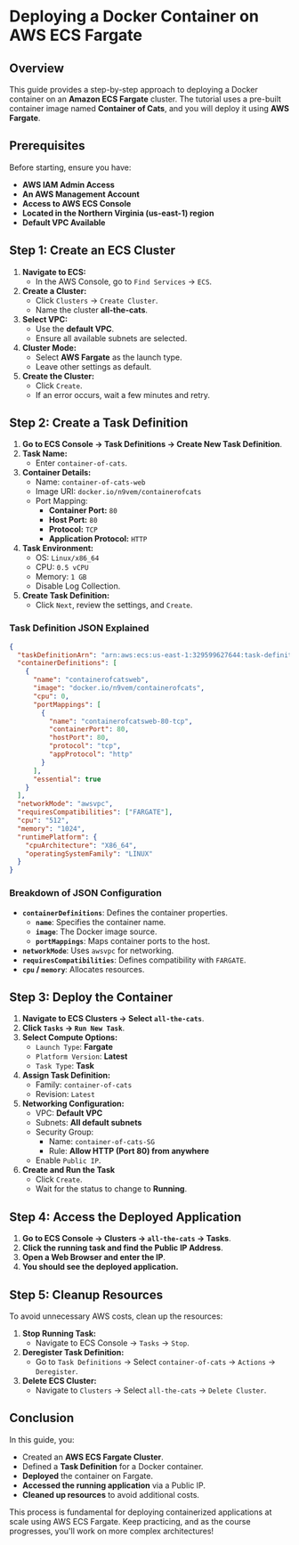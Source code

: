 # Deploying a Docker Container on AWS ECS Fargate

## Overview

This guide provides a step-by-step approach to deploying a Docker container on an **Amazon ECS Fargate** cluster. The tutorial uses a pre-built container image named **Container of Cats**, and you will deploy it using **AWS Fargate**.

## Prerequisites

Before starting, ensure you have:

- **AWS IAM Admin Access**
- **An AWS Management Account**
- **Access to AWS ECS Console**
- **Located in the Northern Virginia (us-east-1) region**
- **Default VPC Available**

## Step 1: Create an ECS Cluster

1. **Navigate to ECS:**
   - In the AWS Console, go to `Find Services` → `ECS`.
2. **Create a Cluster:**
   - Click `Clusters` → `Create Cluster`.
   - Name the cluster **all-the-cats**.
3. **Select VPC:**
   - Use the **default VPC**.
   - Ensure all available subnets are selected.
4. **Cluster Mode:**
   - Select **AWS Fargate** as the launch type.
   - Leave other settings as default.
5. **Create the Cluster:**
   - Click `Create`.
   - If an error occurs, wait a few minutes and retry.

## Step 2: Create a Task Definition

1. **Go to ECS Console → Task Definitions → Create New Task Definition**.
2. **Task Name:**
   - Enter `container-of-cats`.
3. **Container Details:**
   - Name: `container-of-cats-web`
   - Image URI: `docker.io/n9vem/containerofcats`
   - Port Mapping:
     - **Container Port:** `80`
     - **Host Port:** `80`
     - **Protocol:** `TCP`
     - **Application Protocol:** `HTTP`
4. **Task Environment:**
   - OS: `Linux/x86_64`
   - CPU: `0.5 vCPU`
   - Memory: `1 GB`
   - Disable Log Collection.
5. **Create Task Definition:**
   - Click `Next`, review the settings, and `Create`.

### Task Definition JSON Explained

```json
{
  "taskDefinitionArn": "arn:aws:ecs:us-east-1:329599627644:task-definition/containerofcats:1",
  "containerDefinitions": [
    {
      "name": "containerofcatsweb",
      "image": "docker.io/n9vem/containerofcats",
      "cpu": 0,
      "portMappings": [
        {
          "name": "containerofcatsweb-80-tcp",
          "containerPort": 80,
          "hostPort": 80,
          "protocol": "tcp",
          "appProtocol": "http"
        }
      ],
      "essential": true
    }
  ],
  "networkMode": "awsvpc",
  "requiresCompatibilities": ["FARGATE"],
  "cpu": "512",
  "memory": "1024",
  "runtimePlatform": {
    "cpuArchitecture": "X86_64",
    "operatingSystemFamily": "LINUX"
  }
}
```

### Breakdown of JSON Configuration

- **`containerDefinitions`**: Defines the container properties.
  - **`name`**: Specifies the container name.
  - **`image`**: The Docker image source.
  - **`portMappings`**: Maps container ports to the host.
- **`networkMode`**: Uses `awsvpc` for networking.
- **`requiresCompatibilities`**: Defines compatibility with `FARGATE`.
- **`cpu` / `memory`**: Allocates resources.

## Step 3: Deploy the Container

1. **Navigate to ECS Clusters → Select `all-the-cats`**.
2. **Click `Tasks` → `Run New Task`**.
3. **Select Compute Options:**
   - `Launch Type`: **Fargate**
   - `Platform Version`: **Latest**
   - `Task Type`: **Task**
4. **Assign Task Definition:**
   - Family: `container-of-cats`
   - Revision: `Latest`
5. **Networking Configuration:**
   - VPC: **Default VPC**
   - Subnets: **All default subnets**
   - Security Group:
     - Name: `container-of-cats-SG`
     - Rule: **Allow HTTP (Port 80) from anywhere**
   - Enable `Public IP`.
6. **Create and Run the Task**
   - Click `Create`.
   - Wait for the status to change to **Running**.

## Step 4: Access the Deployed Application

1. **Go to ECS Console → Clusters → `all-the-cats` → Tasks**.
2. **Click the running task and find the Public IP Address**.
3. **Open a Web Browser and enter the IP**.
4. **You should see the deployed application.**

## Step 5: Cleanup Resources

To avoid unnecessary AWS costs, clean up the resources:

1. **Stop Running Task:**
   - Navigate to ECS Console → `Tasks` → `Stop`.
2. **Deregister Task Definition:**
   - Go to `Task Definitions` → Select `container-of-cats` → `Actions` → `Deregister`.
3. **Delete ECS Cluster:**
   - Navigate to `Clusters` → Select `all-the-cats` → `Delete Cluster`.

## Conclusion

In this guide, you:

- Created an **AWS ECS Fargate Cluster**.
- Defined a **Task Definition** for a Docker container.
- **Deployed** the container on Fargate.
- **Accessed the running application** via a Public IP.
- **Cleaned up resources** to avoid additional costs.

This process is fundamental for deploying containerized applications at scale using AWS ECS Fargate. Keep practicing, and as the course progresses, you'll work on more complex architectures!

